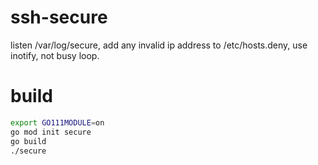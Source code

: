# ssh-secure
listen /var/log/secure, add any invalid ip address to /etc/hosts.deny, use inotify, not busy loop.

# build

```bash
export GO111MODULE=on
go mod init secure
go build
./secure
```
